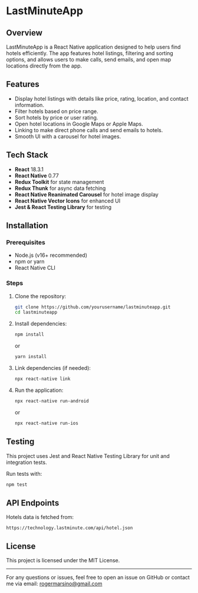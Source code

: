 # LastMinuteApp

## Overview

LastMinuteApp is a React Native application designed to help users find hotels efficiently. The app features hotel listings, filtering and sorting options, and allows users to make calls, send emails, and open map locations directly from the app.

## Features

- Display hotel listings with details like price, rating, location, and contact information.
- Filter hotels based on price range.
- Sort hotels by price or user rating.
- Open hotel locations in Google Maps or Apple Maps.
- Linking to make direct phone calls and send emails to hotels.
- Smooth UI with a carousel for hotel images.

## Tech Stack

- **React** 18.3.1
- **React Native** 0.77
- **Redux Toolkit** for state management
- **Redux Thunk** for async data fetching
- **React Native Reanimated Carousel** for hotel image display
- **React Native Vector Icons** for enhanced UI
- **Jest & React Testing Library** for testing

## Installation

### Prerequisites

- Node.js (v16+ recommended)
- npm or yarn
- React Native CLI

### Steps

1. Clone the repository:

   ```sh
   git clone https://github.com/yourusername/lastminuteapp.git
   cd lastminuteapp
   ```

2. Install dependencies:

   ```sh
   npm install
   ```

   or

   ```sh
   yarn install
   ```

3. Link dependencies (if needed):

   ```sh
   npx react-native link
   ```

4. Run the application:
   ```sh
   npx react-native run-android
   ```
   or
   ```sh
   npx react-native run-ios
   ```

## Testing

This project uses Jest and React Native Testing Library for unit and integration tests.

Run tests with:

```sh
npm test
```

## API Endpoints

Hotels data is fetched from:

```
https://technology.lastminute.com/api/hotel.json
```

## License

This project is licensed under the MIT License.

---

For any questions or issues, feel free to open an issue on GitHub or contact me via email: rogermarsino@gmail.com
